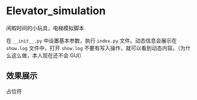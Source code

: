 # Elevator_simulation

闲暇时间的小玩具，电梯模拟脚本

在 `__init__.py` 中设置基本参数，执行 `index.py` 文件。动态信息会展示在 `show.log` 文件中，打开 `show.log` 不要有写入操作，就可以看到动态内容。（为什么这么做，本人现在还不会 GUI）

## 效果展示

占位符
